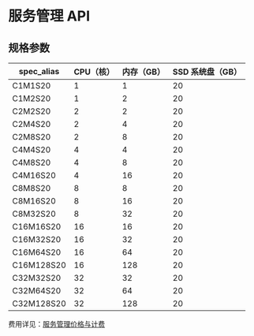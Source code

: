 # 服务管理 API

## 规格参数

| spec_alias | CPU（核） | 内存（GB） | SSD 系统盘（GB） |
|------------|-----------|------------|------------------|
| C1M1S20    |         1 |          1 |               20 |
| C1M2S20    |         1 |          2 |               20 |
| C2M2S20    |         2 |          2 |               20 |
| C2M4S20    |         2 |          4 |               20 |
| C2M8S20    |         2 |          8 |               20 |
| C4M4S20    |         4 |          4 |               20 |
| C4M8S20    |         4 |          8 |               20 |
| C4M16S20   |         4 |         16 |               20 |
| C8M8S20    |         8 |          8 |               20 |
| C8M16S20   |         8 |         16 |               20 |
| C8M32S20   |         8 |         32 |               20 |
| C16M16S20  |        16 |         16 |               20 |
| C16M32S20  |        16 |         32 |               20 |
| C16M64S20  |        16 |         64 |               20 |
| C16M128S20 |        16 |        128 |               20 |
| C32M32S20  |        32 |         32 |               20 |
| C32M64S20  |        32 |         64 |               20 |
| C32M128S20 |        32 |        128 |               20 |

费用详见：[服务管理价格与计费](http://support.c.163.com/md.html#!计算服务/容器服务/服务管理价格与计费.md)